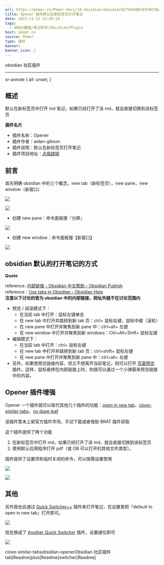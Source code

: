 ```yaml
---
url: https://pkmer.cn/Pkmer-Docs/10-obsidian/obsidian%E7%A4%BE%E5%8C%BA%E6%8F%92%E4%BB%B6/obsidian-opener/
title: Opener 插件默认在新标签页打开笔记
date: 2023-11-12 23:45:24
tags:
  - 400兴趣类/笔记软件/Obsidian/Plugin
host: pkmer.cn
source: Pkmer
type: 插件
banner: 
banner_icon: 🔖
---
```

<div class="menu-toggle"> <SidebarToggle client:idle ></SidebarToggle> </div>

obsidian 社区插件

* * *

sr-annote { all: unset; }

## 概述

默认在新标签页中打开 md 笔记，如果已经打开了该 md，就会直接切换到该标签页

**插件名片**

*   插件名称：Opener
*   插件作者：aidan-gibson
*   插件说明：默认在新标签页打开笔记
*   插件项目地址：[点我跳转](https://github.com/aidan-gibson/obsidian-opener)

## 前言

首先明确 obsidian 中的三个概念，new tab（新标签页），new pane，new window（新窗口）

![](https://cdn.pkmer.cn/images/202310202119384.png!pkmer)

![](https://cdn.pkmer.cn/images/202310202119814.png!pkmer)

*   创建 new pane：命令面板搜『分屏』

![](https://cdn.pkmer.cn/images/202310202119316.png!pkmer)

*   创建 new window：命令面板搜【新窗口】

![](https://cdn.pkmer.cn/images/202310202119603.png!pkmer)

## obsidian 默认的打开笔记的方式

**Quote**

reference: [内部链接 - Obsidian 中文帮助 - Obsidian Publish](https://publish.obsidian.md/help-zh/%E4%BD%BF%E7%94%A8%E6%8C%87%E5%8D%97/%E5%86%85%E9%83%A8%E9%93%BE%E6%8E%A5#%E6%89%93%E5%BC%80%E9%93%BE%E6%8E%A5)  
reference：[Use tabs in Obsidian - Obsidian Help](https://help.obsidian.md/User+interface/Use+tabs+in+Obsidian#Open+a+link)  
**注意以下讨论的皆为 obsidian 中的内部链接，网址外链不在讨论范围内**

*   预览 / 阅读模式下：
    *   在当前 tab 中打开：鼠标左键单击
    *   在 new tab 中打开并跳转到新 tab 页：ctrl+ 鼠标左键，鼠标中键（滚轮）
    *   在 new pane 中打开并聚焦到新 pane 中：ctrl+alt+ 左键
    *   在 new window 中打开并聚焦到新 windows：Ctrl+Alt+Shift+ 鼠标左键
*   编辑模式下：
    *   在当前 tab 中打开：ctrl+ 鼠标左键
    *   在 new tab 中打开并跳转到新 tab 页：ctrl+shift+ 鼠标左键
    *   在 new pane 中打开并聚焦到新 pane 中：ctrl+alt+ 左键
*   另外，如果想预览链接内容，但又不想离开当前笔记，则可以打开 [页面预览](https://publish.obsidian.md/help-zh/%E6%8F%92%E4%BB%B6/%E9%A1%B5%E9%9D%A2%E9%A2%84%E8%A7%88) 插件。这样，鼠标悬停在内部链接上时，你就可以通过一个小弹窗来预览链接中的内容。

## Opener 插件增强

Opener 一个插件就可以取代其他几个插件的功能：[open in new tab](https://pkmer.cn/Pkmer-Docs/10-obsidian/obsidian%E7%A4%BE%E5%8C%BA%E6%8F%92%E4%BB%B6/readme/open-in-new-tab_readme)，[close-similar-tabs](https://pkmer.cn/Pkmer-Docs/10-obsidian/obsidian%E7%A4%BE%E5%8C%BA%E6%8F%92%E4%BB%B6/close-similar-tabs)，[no dupe leaf](https://github.com/scambier/obsidian-no-dupe-leaves)

该插件暂未上架官方插件市场，手动下载或者借助 BRAT 插件获取

这个插件提供了两个功能

1.  在新标签页中打开 md，如果已经打开了该 md，就会直接切换到该标签页
2.  使用默认应用程序打开 pdf（或 OB 可以打开的其他文件类型）。

插件提供了设置项和临时关闭的命令，可以按需设置使用

![](https://cdn.pkmer.cn/images/202310202120114.png!pkmer)

![](https://cdn.pkmer.cn/images/202310202120613.png!pkmer)

## 其他

另外我也会通过 [Quick Switcher++](https://pkmer.cn/Pkmer-Docs/10-obsidian/obsidian%E7%A4%BE%E5%8C%BA%E6%8F%92%E4%BB%B6/readme/darlal-switcher-plus_readme) 插件来打开笔记，在设置里把『default to open in new tab』打开即可。

![](https://cdn.pkmer.cn/images/202310202120408.png!pkmer)

现在换成了 [Another Quick Switcher](https://pkmer.cn/Pkmer-Docs/10-obsidian/obsidian%E7%A4%BE%E5%8C%BA%E6%8F%92%E4%BB%B6/readme/obsidian-another-quick-switcher_readme) 插件，设置键位即可

![](https://cdn.pkmer.cn/images/202310202120377.png!pkmer)

close-similar-tabsobsidian-openerObsidian 社区插件 tab[Readme]plus[Readme]switcher[Readme]